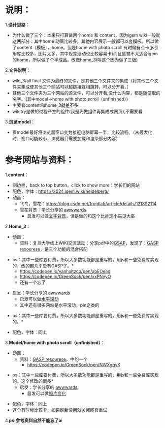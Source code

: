 # 说明：
1.**设计思路**：
 - 为什么做了三个：本来只打算做两个home 和 content，因为igem wiki一般就这两部分：其中home 动画比较多，其他内容展示一般都可以套模板。所以做了content（模板），home。但是home with photo scroll 有时候有点卡(js引用库比较多，图片太多，其中视差滚动也比较容易卡)而且感觉不太适合igem的home，所以做了个半成品。改做home_3(叫这个因为做了三版)

2.**文件说明**：
 - wiki_3/all final 文件为最终的文件，是其他三个文件夹的集成（将其他三个文件夹集成使其他三个网站可以超链接互相跳转，可以分开看。）
 - 其他三个文件夹为三个网站的源文件，可以分开看,没什么内容，都是随便取的名字。(其中model->home with photo scroll（unfinished）)
 - 主要看content和home_3就差不多
 - wikitry是做的过程产生的组件(我是先做组件再集成成网页),不需要看

3.**浏览model**：
- 看model最好将浏览器窗口变为接近电脑屏幕一半，比较流畅。（未最大化时，视口可能较小，浏览器只需要加载和渲染部分内容）
   
 
 # 参考网站与资料：
 1.**content**：
 - 侧边栏，back to top button，click to show more：学长们的网站
 - 配色，字体：https://2024.igem.wiki/heidelberg/
 - 动画：
    - 飞鸟，雪花：https://blog.csdn.net/frontlab/article/details/121892114
    - 雪花背景：学长分享的 [awwwards](https://www.awwwards.com/websites/)
      - 启发可以做[文字背景](https://immersive-g.com/)，但是做的和这个比肯定小巫见大巫

 2.**Home_3**：
 - 动画：
   - 资料：复旦大学线上WIKI交流活动：分享pdf中的[GSAP](https://gsap.com/)，发现了：[GASP resourese](https://gsap.com/demos/?page=1)，是三个功能的混合搭配
  * ps：其中一些库要付费，所以大多数功能都是重写的，用js和一些免费库实现的，改的都几乎没有GASP了。*
     - https://codepen.io/vanholtzco/pen/abEOead
     - https://codepen.io/GreenSock/pen/xxPNyyO
     - 还有一个忘了
   - 启发：学长分享的 [awwwards](https://www.awwwards.com/websites/)
      - 启发可以做[水平滚动](https://www.rangerak.org/)
      - 其中还有很多网站是水平滚动，pin之类的
 * ps：其中一些库要付费，所以大多数功能都是重写的，用js和一些免费库实现的。*
- 配色，字体：同上


 3.**Model/home with photo scroll（unfinished）**：
 - 动画：
    - 资料：[GASP resourese](https://codepen.io/collection/BNMEYN)，中的一个
      - https://codepen.io/GreenSock/pen/NWXgqyK
* ps：其中一些库要付费，所以大多数功能都是重写的，用js和一些免费库实现的。这个修改的很多*
    - 启发：学长分享的 [awwwards](https://www.awwwards.com/websites/)
      - 启发可以做[照片变化](https://www.rangerak.org/)
 - 配色，字体：同上
 - 这个有时候比较卡，如果刷新没用就关闭网页重试



4.**ps:参考资料自然不能忘了ai**
